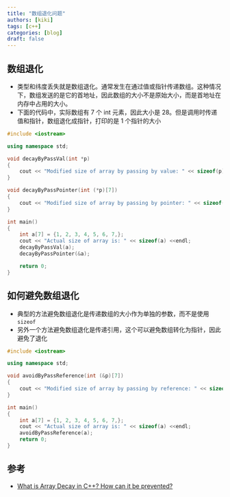 ```yaml
---
title: "数组退化问题"
authors: [kiki]
tags: [c++]
categories: [blog]
draft: false
---
```


## 数组退化

- 类型和纬度丢失就是数组退化。通常发生在通过值或指针传递数组。这种情况下，数组发送的是它的首地址，因此数组的大小不是原始大小，而是首地址在内存中占用的大小。
- 下面的代码中，实际数组有 7 个 int 元素，因此大小是 28。但是调用时传递值和指针，数组退化成指针，打印的是 1 个指针的大小

```cpp
#include <iostream>

using namespace std;

void decayByPassVal(int *p)
{
    cout << "Modified size of array by passing by value: " << sizeof(p) << endl;
}

void decayByPassPointer(int (*p)[7])
{
    cout << "Modified size of array by passing by pointer: " << sizeof(p) << endl;
}

int main()
{
    int a[7] = {1, 2, 3, 4, 5, 6, 7,};
    cout << "Actual size of array is: " << sizeof(a) <<endl;
    decayByPassVal(a);
    decayByPassPointer(&a);

    return 0;
}
```

## 如何避免数组退化

- 典型的方法避免数组退化是传递数组的大小作为单独的参数，而不是使用 `sizeof`
- 另外一个方法避免数组退化是传递引用，这个可以避免数组转化为指针，因此避免了退化

```cpp
#include <iostream>

using namespace std;

void avoidByPassReference(int (&p)[7])
{
    cout << "Modified size of array by passing by reference: " << sizeof(p) << endl;
}

int main()
{
    int a[7] = {1, 2, 3, 4, 5, 6, 7,};
    cout << "Actual size of array is: " << sizeof(a) <<endl;
    avoidByPassReference(a);
    return 0;
}
```

## 参考

- [What is Array Decay in C++? How can it be prevented?](https://www.geeksforgeeks.org/what-is-array-decay-in-c-how-can-it-be-prevented/)
